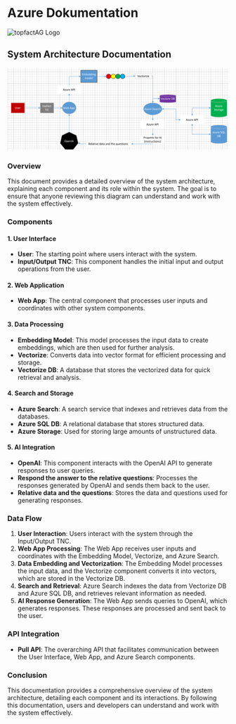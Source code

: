 # Azure Dokumentation

![topfactAG Logo](https://topfact.de/files/topfact/logo/logo-neu.png)

## System Architecture Documentation

![Azure Diagram](https://github.com/patricschmidtf/topfact-AG-API-Test/blob/3d09c05120156c9a0dddf4f38af3be89c28b5f86/Azure%20Dokumentation.md/AzureDiagram.png)

### Overview

This document provides a detailed overview of the system architecture, explaining each component and its role within the system. The goal is to ensure that anyone reviewing this diagram can understand and work with the system effectively.

### Components

#### 1. User Interface

* **User**: The starting point where users interact with the system.
* **Input/Output TNC**: This component handles the initial input and output operations from the user.

#### 2. Web Application

* **Web App**: The central component that processes user inputs and coordinates with other system components.

#### 3. Data Processing

* **Embedding Model**: This model processes the input data to create embeddings, which are then used for further analysis.
* **Vectorize**: Converts data into vector format for efficient processing and storage.
* **Vectorize DB**: A database that stores the vectorized data for quick retrieval and analysis.

#### 4. Search and Storage

* **Azure Search**: A search service that indexes and retrieves data from the databases.
* **Azure SQL DB**: A relational database that stores structured data.
* **Azure Storage**: Used for storing large amounts of unstructured data.

#### 5. AI Integration

* **OpenAI**: This component interacts with the OpenAI API to generate responses to user queries.
* **Respond the answer to the relative questions**: Processes the responses generated by OpenAI and sends them back to the user.
* **Relative data and the questions**: Stores the data and questions used for generating responses.

### Data Flow

1. **User Interaction**: Users interact with the system through the Input/Output TNC.
2. **Web App Processing**: The Web App receives user inputs and coordinates with the Embedding Model, Vectorize, and Azure Search.
3. **Data Embedding and Vectorization**: The Embedding Model processes the input data, and the Vectorize component converts it into vectors, which are stored in the Vectorize DB.
4. **Search and Retrieval**: Azure Search indexes the data from Vectorize DB and Azure SQL DB, and retrieves relevant information as needed.
5. **AI Response Generation**: The Web App sends queries to OpenAI, which generates responses. These responses are processed and sent back to the user.

### API Integration

* **Pull API**: The overarching API that facilitates communication between the User Interface, Web App, and Azure Search components.

### Conclusion

This documentation provides a comprehensive overview of the system architecture, detailing each component and its interactions. By following this documentation, users and developers can understand and work with the system effectively.
